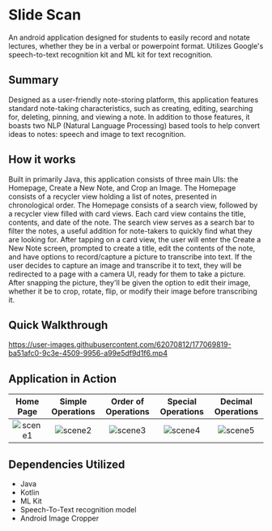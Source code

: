 # Slide Scan
An android application designed for students to easily record and notate lectures, whether they be in a verbal or powerpoint format. Utilizes Google's speech-to-text recognition kit and ML kit for text recognition. 

## Summary
Designed as a user-friendly note-storing platform, this application features standard note-taking characteristics, such as creating, editing, searching for, deleting, pinning, and viewing a note. In addition to those features, it boasts two NLP (Natural Language Processing) based tools to help convert ideas to notes: speech and image to text recognition. 

## How it works
Built in primarily Java, this application consists of three main UIs: the Homepage, Create a New Note, and Crop an Image. The Homepage consists of a recycler view holding a list of notes, presented in chronological order. The Homepage consists of a search view, followed by a recycler view filled with card views. Each card view contains the title, contents, and date of the note. The search view serves as a search bar to filter the notes, a useful addition for note-takers to quickly find what they are looking for. After tapping on a card view, the user will enter the Create a New Note screen, prompted to create a title, edit the contents of the note, and have options to record/capture a picture to transcribe into text. If the user decides to capture an image and transcribe it to text, they will be redirected to a page with a camera UI, ready for them to take a picture. After snapping the picture, they'll be given the option to edit their image, whether it be to crop, rotate, flip, or modify their image before transcribing it. 

## Quick Walkthrough

https://user-images.githubusercontent.com/62070812/177069819-ba51afc0-9c3e-4509-9956-a99e5df9d1f6.mp4

## Application in Action
| Home Page     | Simple Operations         | Order of Operations       | Special Operations       | Decimal Operations
:-------------------------:|:-------------------------:|:-------------------------:|:-------------------------:|:-------------------------:
![scene1](media/image1.png)  | ![scene2](media/image2.png) | ![scene3](media/image3.png) | ![scene4](media/image4.png) |![scene5](media/image5.png)

## Dependencies Utilized
- Java
- Kotlin
- ML Kit
- Speech-To-Text recognition model
- Android Image Cropper
